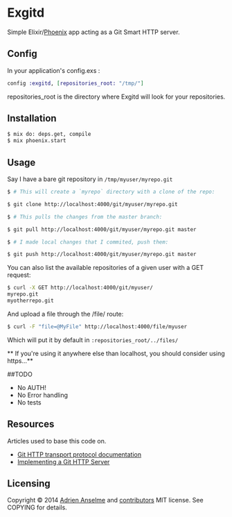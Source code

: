 # Exgitd

Simple Elixir/[Phoenix] app acting as a Git Smart HTTP server.

[Phoenix]: https://github.com/phoenixframework/phoenix

## Config

In your application's config.exs :

```elixir
config :exgitd, [repositories_root: "/tmp/"]
```

repositories_root is the directory where Exgitd will look for your repositories.

## Installation

```bash
$ mix do: deps.get, compile
$ mix phoenix.start
```

## Usage

Say I have a bare git repository in `/tmp/myuser/myrepo.git`

```bash
$ # This will create a `myrepo` directory with a clone of the repo:

$ git clone http://localhost:4000/git/myuser/myrepo.git

$ # This pulls the changes from the master branch:

$ git pull http://localhost:4000/git/myuser/myrepo.git master

$ # I made local changes that I commited, push them:

$ git push http://localhost:4000/git/myuser/myrepo.git master
```

You can also list the available repositories of a given user with a GET request:

```bash
$ curl -X GET http://localhost:4000/git/myuser/
myrepo.git
myotherrepo.git
```

And upload a file through the /file/ route:

```bash
$ curl -F "file=@MyFile" http://localhost:4000/file/myuser
```

Which will put it by default in `:repositories_root/../files/`

** If you're using it anywhere else than localhost, you should consider using https...**

##TODO

- No AUTH!
- No Error handling
- No tests

## Resources

Articles used to base this code on.

* [Git HTTP transport protocol documentation](https://gist.github.com/schacon/6092633)
* [Implementing a Git HTTP Server](http://www.michaelfcollins3.me/blog/2012/05/18/implementing-a-git-http-server.html)

## Licensing
Copyright © 2014 [Adrien Anselme](https://github.com/adanselm) and [contributors](https://github.com/adanselm/exgitd/graphs/contributors)
MIT license. See COPYING for details.
